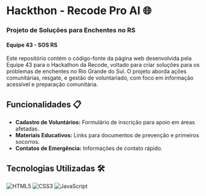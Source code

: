 # Hackthon - Recode Pro AI 🌐

### Projeto de Soluções para Enchentes no RS

#### Equipe 43 - SOS RS

Este repositório contém o código-fonte da página web desenvolvida pela Equipe 43 para o Hackathon da Recode, voltado para criar soluções para os problemas de enchentes no Rio Grande do Sul. O projeto aborda ações comunitárias, resgate, e gestão de voluntariado, com foco em informação acessível e preparação comunitária. 

## Funcionalidades 📋
- **Cadastro de Voluntários:** Formulário de inscrição para apoio em áreas afetadas.
- **Materiais Educativos:** Links para documentos de prevenção e primeiros socorros.
- **Contatos de Emergência:** Informações de contato rápido.

## Tecnologias Utilizadas 🛠
![HTML5](https://img.shields.io/badge/HTML5-E34F26?style=for-the-badge&logo=html5&logoColor=white)
![CSS3](https://img.shields.io/badge/CSS3-1572B6?style=for-the-badge&logo=css3&logoColor=white)
![JavaScript](https://img.shields.io/badge/JavaScript-F7DF1E?style=for-the-badge&logo=javascript&logoColor=black)
